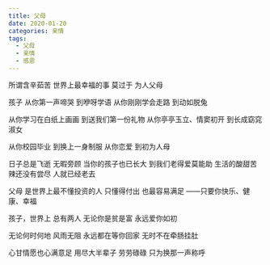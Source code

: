 ```yaml
---
title: 父母
date: 2020-01-20
categories: 亲情
tags:
  - 父母
  - 亲情
  - 感恩
---
```


所谓含辛茹苦
世界上最幸福的事
莫过于
为人父母
<!--more-->
孩子
从你第一声啼哭
到咿呀学语
从你刚刚学会走路
到动如脱兔

从你学习在白纸上画画
到送我们第一份礼物
从你亭亭玉立、情窦初开
到长成窈窕淑女

从你校园毕业
到换上一身制服
从你恋爱
到初为人母

日子总是飞逝
无暇旁顾
当你的孩子也已长大
到我们老得爱莫能助
生活的酸甜苦辣还没有尝尽
人就已经老去

父母
是世界上最不懂投资的人
只懂得付出
也最容易满足
——只要你快乐、健康、幸福

孩子，世界上
总有两人
无论你是贫是富
永远爱你如初

无论何时何地
风雨无阻
永远都在等你回家
无时不在牵肠挂肚

心甘情愿也心满意足
用尽大半辈子
劳劳碌碌
只为换那一声称呼